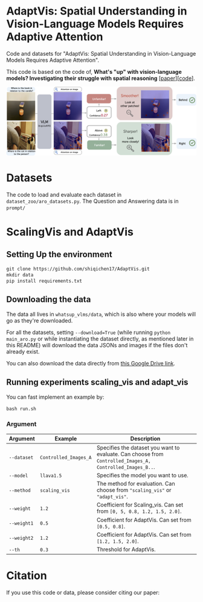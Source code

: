# AdaptVis: Spatial Understanding in Vision-Language Models Requires Adaptive Attention

Code and datasets for "AdaptVis: Spatial Understanding in Vision-Language Models Requires Adaptive Attention".


This code is based on the code of, **What's "up" with vision-language models? Investigating their struggle with spatial reasoning** [[paper](https://arxiv.org/pdf/2310.19785)][[code](https://github.com/amitakamath/whatsup_vlms)].

<p align="center">
<img src="figures/main.png" width="800">
</p>


# Datasets
 The code to load and evaluate each dataset in `dataset_zoo/aro_datasets.py`. The Question and Answering data is in `prompt/`

# ScalingVis and AdaptVis

## Setting Up the environment

```
git clone https://github.com/shiqichen17/AdaptVis.git
mkdir data
pip install requirements.txt
```

## Downloading the data
The data all lives in `whatsup_vlms/data`, which is also where your models will go as they're downloaded.   

For all the datasets, setting `--download=True` (while running `python main_aro.py` or while instantiating the dataset directly, as mentioned later in this README) will download the data JSONs and images if the files don't already exist.

You can also download the data directly from [this Google Drive link](https://drive.google.com/drive/u/3/folders/164q6X9hrvP-QYpi3ioSnfMuyHpG5oRkZ).


## Running experiments scaling_vis and adapt_vis
You can fast implement an example by:
```
bash run.sh
```
### Argument
| Argument       | Example               | Description                                                                                   |
|----------------|-----------------------|-----------------------------------------------------------------------------------------------|
| `--dataset`    | `Controlled_Images_A` | Specifies the dataset you want to evaluate. Can choose from `Controlled_Images_A, Controlled_Images_B..`. |
| `--model` | `llava1.5`            | Specifies the model you want to use.                                                          |
| `--method`     | `scaling_vis`         | The method for evaluation. Can choose from `"scaling_vis"` or `"adapt_vis"`.                  |
| `--weight`     | `1.2`                 | Coefficient for Scaling_vis. Can set from `[0, 5, 0.8, 1.2, 1.5, 2.0]`.                       |
| `--weight1`    | `0.5`                 | Coefficient for AdaptVis. Can set from `[0.5, 0.8]`.                                          |
| `--weight2`    | `1.2`                 | Coefficient for AdaptVis. Can set from `[1.2, 1.5, 2.0]`.                                     |
| `--th`  | `0.3`                 | Threshold for AdaptVis.                                                                        |


# Citation
If you use this code or data, please consider citing our paper:
```
```

